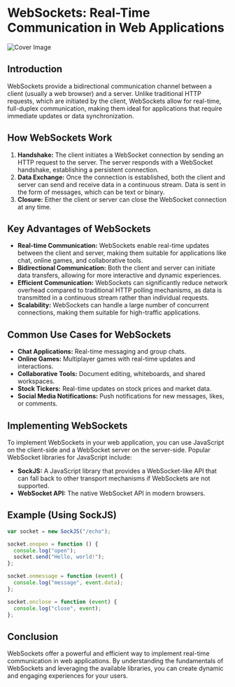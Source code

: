 # WebSockets: Real-Time Communication in Web Applications

![Cover Image](https://images.pexels.com/photos/17489156/pexels-photo-17489156/free-photo-of-computer-server-in-data-center-room.jpeg?auto=compress&cs=tinysrgb&w=640&dpr=1)

## Introduction

WebSockets provide a bidirectional communication channel between a client (usually a web browser) and a server. Unlike traditional HTTP requests, which are initiated by the client, WebSockets allow for real-time, full-duplex communication, making them ideal for applications that require immediate updates or data synchronization.

## How WebSockets Work

1. **Handshake:** The client initiates a WebSocket connection by sending an HTTP request to the server. The server responds with a WebSocket handshake, establishing a persistent connection.
2. **Data Exchange:** Once the connection is established, both the client and server can send and receive data in a continuous stream. Data is sent in the form of messages, which can be text or binary.
3. **Closure:** Either the client or server can close the WebSocket connection at any time.

## Key Advantages of WebSockets

- **Real-time Communication:** WebSockets enable real-time updates between the client and server, making them suitable for applications like chat, online games, and collaborative tools.
- **Bidirectional Communication:** Both the client and server can initiate data transfers, allowing for more interactive and dynamic experiences.
- **Efficient Communication:** WebSockets can significantly reduce network overhead compared to traditional HTTP polling mechanisms, as data is transmitted in a continuous stream rather than individual requests.
- **Scalability:** WebSockets can handle a large number of concurrent connections, making them suitable for high-traffic applications.

## Common Use Cases for WebSockets

- **Chat Applications:** Real-time messaging and group chats.
- **Online Games:** Multiplayer games with real-time updates and interactions.
- **Collaborative Tools:** Document editing, whiteboards, and shared workspaces.
- **Stock Tickers:** Real-time updates on stock prices and market data.
- **Social Media Notifications:** Push notifications for new messages, likes, or comments.

## Implementing WebSockets

To implement WebSockets in your web application, you can use JavaScript on the client-side and a WebSocket server on the server-side. Popular WebSocket libraries for JavaScript include:

- **SockJS:** A JavaScript library that provides a WebSocket-like API that can fall back to other transport mechanisms if WebSockets are not supported.
- **WebSocket API:** The native WebSocket API in modern browsers.

## Example (Using SockJS)

```javascript
var socket = new SockJS("/echo");

socket.onopen = function () {
  console.log("open");
  socket.send("Hello, world!");
};

socket.onmessage = function (event) {
  console.log("message", event.data);
};

socket.onclose = function (event) {
  console.log("close", event);
};
```

## Conclusion

WebSockets offer a powerful and efficient way to implement real-time communication in web applications. By understanding the fundamentals of WebSockets and leveraging the available libraries, you can create dynamic and engaging experiences for your users.
